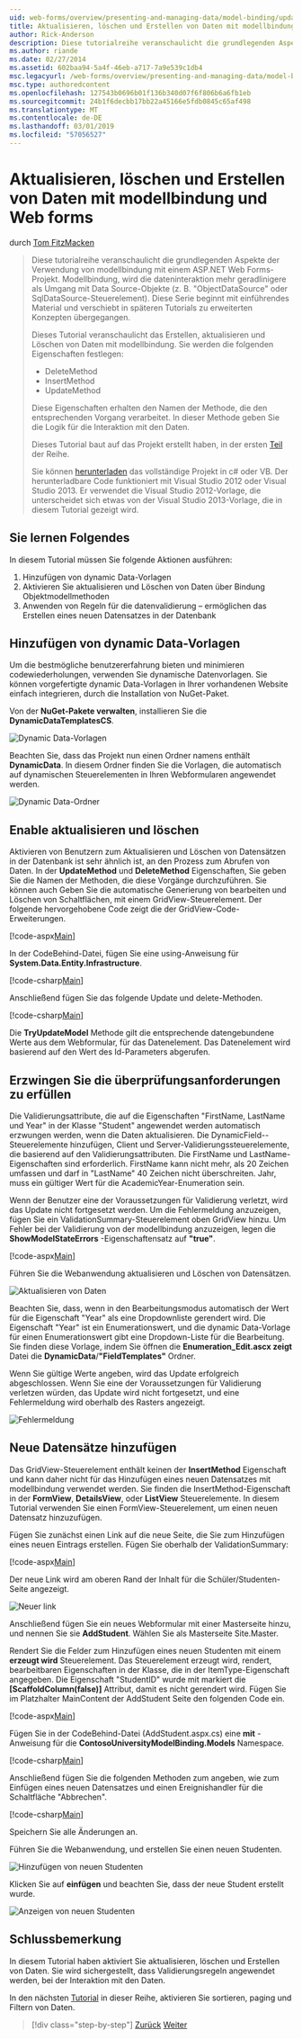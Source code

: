 ```yaml
---
uid: web-forms/overview/presenting-and-managing-data/model-binding/updating-deleting-and-creating-data
title: Aktualisieren, löschen und Erstellen von Daten mit modellbindung und Web Forms | Microsoft-Dokumentation
author: Rick-Anderson
description: Diese tutorialreihe veranschaulicht die grundlegenden Aspekte der Verwendung von modellbindung mit einem ASP.NET Web Forms-Projekt. Modellbindung macht die dateninteraktion Weitere gerade-...
ms.author: riande
ms.date: 02/27/2014
ms.assetid: 602baa94-5a4f-46eb-a717-7a9e539c1db4
msc.legacyurl: /web-forms/overview/presenting-and-managing-data/model-binding/updating-deleting-and-creating-data
msc.type: authoredcontent
ms.openlocfilehash: 127543b0696b01f136b340d07f6f806b6a6fb1eb
ms.sourcegitcommit: 24b1f6decbb17bb22a45166e5fdb0845c65af498
ms.translationtype: MT
ms.contentlocale: de-DE
ms.lasthandoff: 03/01/2019
ms.locfileid: "57056527"
---
```

<a name="updating-deleting-and-creating-data-with-model-binding-and-web-forms"></a>Aktualisieren, löschen und Erstellen von Daten mit modellbindung und Web forms
====================
durch [Tom FitzMacken](https://github.com/tfitzmac)

> Diese tutorialreihe veranschaulicht die grundlegenden Aspekte der Verwendung von modellbindung mit einem ASP.NET Web Forms-Projekt. Modellbindung, wird die dateninteraktion mehr geradlinigere als Umgang mit Data Source-Objekte (z. B. "ObjectDataSource" oder SqlDataSource-Steuerelement). Diese Serie beginnt mit einführendes Material und verschiebt in späteren Tutorials zu erweiterten Konzepten übergegangen.
> 
> Dieses Tutorial veranschaulicht das Erstellen, aktualisieren und Löschen von Daten mit modellbindung. Sie werden die folgenden Eigenschaften festlegen:
> 
> - DeleteMethod
> - InsertMethod
> - UpdateMethod
> 
> Diese Eigenschaften erhalten den Namen der Methode, die den entsprechenden Vorgang verarbeitet. In dieser Methode geben Sie die Logik für die Interaktion mit den Daten.
> 
> Dieses Tutorial baut auf das Projekt erstellt haben, in der ersten [Teil](retrieving-data.md) der Reihe.
> 
> Sie können [herunterladen](https://go.microsoft.com/fwlink/?LinkId=286116) das vollständige Projekt in c# oder VB. Der herunterladbare Code funktioniert mit Visual Studio 2012 oder Visual Studio 2013. Er verwendet die Visual Studio 2012-Vorlage, die unterscheidet sich etwas von der Visual Studio 2013-Vorlage, die in diesem Tutorial gezeigt wird.


## <a name="what-youll-build"></a>Sie lernen Folgendes

In diesem Tutorial müssen Sie folgende Aktionen ausführen:

1. Hinzufügen von dynamic Data-Vorlagen
2. Aktivieren Sie aktualisieren und Löschen von Daten über Bindung Objektmodellmethoden
3. Anwenden von Regeln für die datenvalidierung – ermöglichen das Erstellen eines neuen Datensatzes in der Datenbank

## <a name="add-dynamic-data-templates"></a>Hinzufügen von dynamic Data-Vorlagen

Um die bestmögliche benutzererfahrung bieten und minimieren codewiederholungen, verwenden Sie dynamische Datenvorlagen. Sie können vorgefertigte dynamic Data-Vorlagen in Ihrer vorhandenen Website einfach integrieren, durch die Installation von NuGet-Paket.

Von der **NuGet-Pakete verwalten**, installieren Sie die **DynamicDataTemplatesCS**.

![Dynamic Data-Vorlagen](updating-deleting-and-creating-data/_static/image1.png)

Beachten Sie, dass das Projekt nun einen Ordner namens enthält **DynamicData**. In diesem Ordner finden Sie die Vorlagen, die automatisch auf dynamischen Steuerelementen in Ihren Webformularen angewendet werden.

![Dynamic Data-Ordner](updating-deleting-and-creating-data/_static/image2.png)

## <a name="enable-updating-and-deleting"></a>Enable aktualisieren und löschen

Aktivieren von Benutzern zum Aktualisieren und Löschen von Datensätzen in der Datenbank ist sehr ähnlich ist, an den Prozess zum Abrufen von Daten. In der **UpdateMethod** und **DeleteMethod** Eigenschaften, Sie geben Sie die Namen der Methoden, die diese Vorgänge durchzuführen. Sie können auch Geben Sie die automatische Generierung von bearbeiten und Löschen von Schaltflächen, mit einem GridView-Steuerelement. Der folgende hervorgehobene Code zeigt die der GridView-Code-Erweiterungen.

[!code-aspx[Main](updating-deleting-and-creating-data/samples/sample1.aspx?highlight=4-5)]

In der CodeBehind-Datei, fügen Sie eine using-Anweisung für **System.Data.Entity.Infrastructure**.

[!code-csharp[Main](updating-deleting-and-creating-data/samples/sample2.cs)]

Anschließend fügen Sie das folgende Update und delete-Methoden.

[!code-csharp[Main](updating-deleting-and-creating-data/samples/sample3.cs)]

Die **TryUpdateModel** Methode gilt die entsprechende datengebundene Werte aus dem Webformular, für das Datenelement. Das Datenelement wird basierend auf den Wert des Id-Parameters abgerufen.

## <a name="enforce-validation-requirements"></a>Erzwingen Sie die überprüfungsanforderungen zu erfüllen

Die Validierungsattribute, die auf die Eigenschaften "FirstName, LastName und Year" in der Klasse "Student" angewendet werden automatisch erzwungen werden, wenn die Daten aktualisieren. Die DynamicField--Steuerelemente hinzufügen, Client und Server-Validierungssteuerelemente, die basierend auf den Validierungsattributen. Die FirstName und LastName-Eigenschaften sind erforderlich. FirstName kann nicht mehr, als 20 Zeichen umfassen und darf in "LastName" 40 Zeichen nicht überschreiten. Jahr, muss ein gültiger Wert für die AcademicYear-Enumeration sein.

Wenn der Benutzer eine der Voraussetzungen für Validierung verletzt, wird das Update nicht fortgesetzt werden. Um die Fehlermeldung anzuzeigen, fügen Sie ein ValidationSummary-Steuerelement oben GridView hinzu. Um Fehler bei der Validierung von der modellbindung anzuzeigen, legen die **ShowModelStateErrors** -Eigenschaftensatz auf **"true"**. 

[!code-aspx[Main](updating-deleting-and-creating-data/samples/sample4.aspx)]

Führen Sie die Webanwendung aktualisieren und Löschen von Datensätzen.

![Aktualisieren von Daten](updating-deleting-and-creating-data/_static/image3.png)

Beachten Sie, dass, wenn in den Bearbeitungsmodus automatisch der Wert für die Eigenschaft "Year" als eine Dropdownliste gerendert wird. Die Eigenschaft "Year" ist ein Enumerationswert, und die dynamic Data-Vorlage für einen Enumerationswert gibt eine Dropdown-Liste für die Bearbeitung. Sie finden diese Vorlage, indem Sie öffnen die **Enumeration\_Edit.ascx zeigt** Datei die **DynamicData**/**"FieldTemplates"** Ordner.

Wenn Sie gültige Werte angeben, wird das Update erfolgreich abgeschlossen. Wenn Sie eine der Voraussetzungen für Validierung verletzen würden, das Update wird nicht fortgesetzt, und eine Fehlermeldung wird oberhalb des Rasters angezeigt.

![Fehlermeldung](updating-deleting-and-creating-data/_static/image4.png)

## <a name="add-new-records"></a>Neue Datensätze hinzufügen

Das GridView-Steuerelement enthält keinen der **InsertMethod** Eigenschaft und kann daher nicht für das Hinzufügen eines neuen Datensatzes mit modellbindung verwendet werden. Sie finden die InsertMethod-Eigenschaft in der **FormView**, **DetailsView**, oder **ListView** Steuerelemente. In diesem Tutorial verwenden Sie einen FormView-Steuerelement, um einen neuen Datensatz hinzuzufügen.

Fügen Sie zunächst einen Link auf die neue Seite, die Sie zum Hinzufügen eines neuen Eintrags erstellen. Fügen Sie oberhalb der ValidationSummary:

[!code-aspx[Main](updating-deleting-and-creating-data/samples/sample5.aspx)]

Der neue Link wird am oberen Rand der Inhalt für die Schüler/Studenten-Seite angezeigt.

![Neuer link](updating-deleting-and-creating-data/_static/image5.png)

Anschließend fügen Sie ein neues Webformular mit einer Masterseite hinzu, und nennen Sie sie **AddStudent**. Wählen Sie als Masterseite Site.Master.

Rendert Sie die Felder zum Hinzufügen eines neuen Studenten mit einem **erzeugt wird** Steuerelement. Das Steuerelement erzeugt wird, rendert, bearbeitbaren Eigenschaften in der Klasse, die in der ItemType-Eigenschaft angegeben. Die Eigenschaft "StudentID" wurde mit markiert die **[ScaffoldColumn(false)]** Attribut, damit es nicht gerendert wird. Fügen Sie im Platzhalter MainContent der AddStudent Seite den folgenden Code ein.

[!code-aspx[Main](updating-deleting-and-creating-data/samples/sample6.aspx)]

Fügen Sie in der CodeBehind-Datei (AddStudent.aspx.cs) eine **mit** -Anweisung für die **ContosoUniversityModelBinding.Models** Namespace.

[!code-csharp[Main](updating-deleting-and-creating-data/samples/sample7.cs)]

Anschließend fügen Sie die folgenden Methoden zum angeben, wie zum Einfügen eines neuen Datensatzes und einen Ereignishandler für die Schaltfläche "Abbrechen".

[!code-csharp[Main](updating-deleting-and-creating-data/samples/sample8.cs)]

Speichern Sie alle Änderungen an.

Führen Sie die Webanwendung, und erstellen Sie einen neuen Studenten.

![Hinzufügen von neuen Studenten](updating-deleting-and-creating-data/_static/image6.png)

Klicken Sie auf **einfügen** und beachten Sie, dass der neue Student erstellt wurde.

![Anzeigen von neuen Studenten](updating-deleting-and-creating-data/_static/image7.png)

## <a name="conclusion"></a>Schlussbemerkung

In diesem Tutorial haben aktiviert Sie aktualisieren, löschen und Erstellen von Daten. Sie wird sichergestellt, dass Validierungsregeln angewendet werden, bei der Interaktion mit den Daten.

In den nächsten [Tutorial](sorting-paging-and-filtering-data.md) in dieser Reihe, aktivieren Sie sortieren, paging und Filtern von Daten.

> [!div class="step-by-step"]
> [Zurück](retrieving-data.md)
> [Weiter](sorting-paging-and-filtering-data.md)
